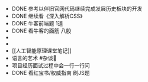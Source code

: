 - DONE  参考以伴旧官网代码继续完成发展历史板块的开发
- DONE  继续看《深入解析CSS》
- DONE  牛客前端题 1道
- DONE  看牛客的面筋 八股
-
-
- [[人工智能原理课堂笔记]]
- 语言的艺术 #杂谈🍉
- 项目经历面试过程中会一行一行问
- DONE  看红宝书/权威指南 刷JS题